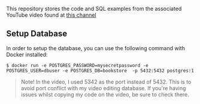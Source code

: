 This repository stores the code and SQL examples from the associated YouTube
video found at 
[this channel](https://www.youtube.com/watch?v=TCERYbgvbq0)

## Setup Database
In order to setup the database, you can use the following command with Docker 
installed:

```
$ docker run -e POSTGRES_PASSWORD=mysecretpassword -e POSTGRES_USER=dbuser -e POSTGRES_DB=bookstore  -p 5432:5432 postgres:1
```

> Note!
> In the video, I used 5342 as the port instead of 5432. This is to avoid
> port conflict with my video editing database. If you're having 
> issues whilst copying my code on the video, be sure to check there.
